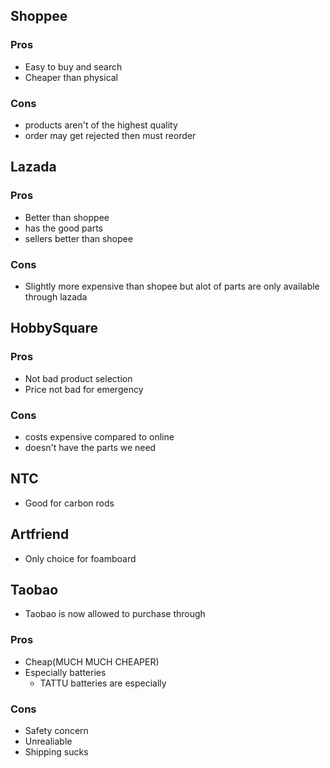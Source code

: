 ## Shoppee
### Pros
- Easy to buy and search
- Cheaper than physical
### Cons
- products aren't of the highest quality
- order may get rejected then must reorder

## Lazada

### Pros
- Better than shoppee
- has the good parts
- sellers better than shopee

### Cons
- Slightly more expensive than shopee but alot of parts are only available through lazada
## HobbySquare

### Pros
- Not bad product selection
- Price not bad for emergency
### Cons
- costs expensive compared to online
- doesn't have the parts we need

## NTC
- Good for carbon rods

## Artfriend
- Only choice for foamboard

## Taobao
- Taobao is now allowed to purchase through

### Pros
- Cheap(MUCH MUCH CHEAPER)
- Especially batteries
	- TATTU batteries are especially

### Cons
- Safety concern
- Unrealiable
- Shipping sucks

